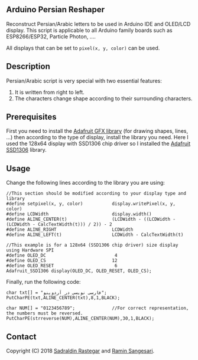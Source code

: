 ## Arduino Persian Reshaper
Reconstruct Persian/Arabic letters to be used in Arduino IDE and OLED/LCD display. This script is applicable to all Arduino family boards such as ESP8266/ESP32, Particle Photon, ....

All displays that can be set to ```pixel(x, y, color)``` can be used.

## Description
Persian/Arabic script is very special with two essential features:
1. It is written from right to left.
2. The characters change shape according to their surrounding characters.

## Prerequisites
First you need to install the [Adafruit GFX library](https://github.com/adafruit/Adafruit-GFX-Library) (for drawing shapes, lines, ...) then according to the type of display, install the library you need. Here I used the 128x64 display with SSD1306 chip driver so I installed the [Adafruit SSD1306](https://github.com/adafruit/Adafruit_SSD1306) library.

## Usage
Change the following lines according to the library you are using:
```
//This section should be modified according to your display type and library
#define setpixel(x, y, color)           display.writePixel(x, y, color)
#define LCDWidth                        display.width()
#define ALINE_CENTER(t)	                (LCDWidth - ((LCDWidth - (LCDWidth - CalcTextWidth(t))) / 2)) - 2
#define ALINE_RIGHT                     LCDWidth
#define ALINE_LEFT(t)                   LCDWidth - CalcTextWidth(t)

//This example is for a 128x64 (SSD1306 chip driver) size display using Hardware SPI
#define OLED_DC                          4
#define OLED_CS                         12
#define OLED_RESET                       6
Adafruit_SSD1306 display(OLED_DC, OLED_RESET, OLED_CS);
```
Finally, run the following code:
```
char txt[] = "فارسی نویسی در آردوینو";
PutCharPE(txt,ALINE_CENTER(txt),8,1,BLACK);

char NUM[] = "0123456789";              //For correct representation, the numbers must be reversed.
PutCharPE(strreverse(NUM),ALINE_CENTER(NUM),30,1,BLACK);
```

## Contact
Copyright (C) 2018 [Sadraldin Rastegar](mailto:s_qwerty13@live.com) and [Ramin Sangesari](mailto:r.sangsari@gmail.com).
